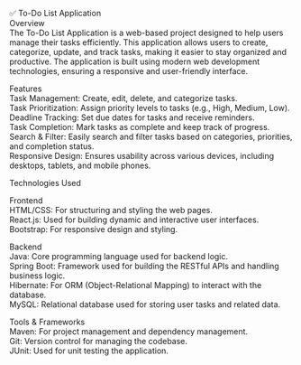 ✅ To-Do List Application <br/>
Overview <br/>
The To-Do List Application is a web-based project designed to help users manage their tasks efficiently. This application allows users to create, categorize, update, and track tasks, making it easier to stay organized and productive. The application is built using modern web development technologies, ensuring a responsive and user-friendly interface.

Features <br/>
Task Management: Create, edit, delete, and categorize tasks. <br/>
Task Prioritization: Assign priority levels to tasks (e.g., High, Medium, Low). <br/>
Deadline Tracking: Set due dates for tasks and receive reminders. <br/>
Task Completion: Mark tasks as complete and keep track of progress. <br/>
Search & Filter: Easily search and filter tasks based on categories, priorities, and completion status. <br/>
Responsive Design: Ensures usability across various devices, including desktops, tablets, and mobile phones. <br/>

Technologies Used <br/>

Frontend <br/>
HTML/CSS: For structuring and styling the web pages. <br/>
React.js: Used for building dynamic and interactive user interfaces. <br/>
Bootstrap: For responsive design and styling. <br/>

Backend <br/>
Java: Core programming language used for backend logic. <br/>
Spring Boot: Framework used for building the RESTful APIs and handling business logic. <br/>
Hibernate: For ORM (Object-Relational Mapping) to interact with the database. <br/>
MySQL: Relational database used for storing user tasks and related data. <br/>

Tools & Frameworks <br/>
Maven: For project management and dependency management. <br/>
Git: Version control for managing the codebase. <br/>
JUnit: Used for unit testing the application. <br/>
